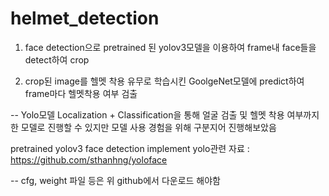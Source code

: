 # helmet_detection

1. face detection으로 pretrained 된 yolov3모델을 이용하여 frame내 face들을 detect하여 crop

2. crop된 image를 헬멧 착용 유무로 학습시킨 GoolgeNet모델에 predict하여 frame마다 헬멧착용 여부 검출

-- Yolo모델 Localization + Classification을 통해 얼굴 검출 및 헬멧 착용 여부까지 한 모델로 진행할 수 있지만 모델 사용 경험을 위해 구분지어 진행해보았음

pretrained yolov3 face detection implement
yolo관련 자료 : https://github.com/sthanhng/yoloface

-- cfg, weight 파일 등은 위 github에서 다운로드 해야함
